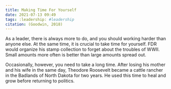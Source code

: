 ```yaml
---
title: Making Time For Yourself
date: 2021-07-13 09:49
tags: :leadership: #leadership
citation: (Goodwin, 2018)
---
```


As a leader, there is always more to do, and you should working harder than anyone else. At the same time, it is crucial to take time for yourself. FDR would organize his stamp collection to forget about the troubles of WWII. Small amounts more often is better than large amounts spread out.

Occasionally, however, you need to take a long time. After losing his mother and his wife in the same day, Theodore Roosevelt became a cattle rancher in the Badlands of North Dakota for two years. He used this time to heal and grow before returning to politics.
